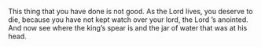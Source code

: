 This thing that you have done is not good. As the Lord lives, you deserve to die, because you have not kept watch over your lord, the Lord ’s anointed. And now see where the king’s spear is and the jar of water that was at his head.
